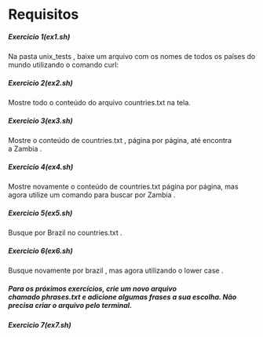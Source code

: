 # Requisitos

##### Exercicio 1(ex1.sh)

Na pasta unix_tests , baixe um arquivo com os nomes de todos os países do mundo utilizando o comando curl:

##### Exercicio 2(ex2.sh)

Mostre todo o conteúdo do arquivo countries.txt na tela.

##### Exercicio 3(ex3.sh)

Mostre o conteúdo de countries.txt , página por página, até encontra a Zambia .

##### Exercicio 4(ex4.sh)

Mostre novamente o conteúdo de countries.txt página por página, mas agora utilize um comando para buscar por Zambia .

##### Exercicio 5(ex5.sh)

Busque por Brazil no countries.txt .

##### Exercicio 6(ex6.sh)

Busque novamente por brazil , mas agora utilizando o lower case .

##### Para os próximos exercícios, crie um novo arquivo chamado phrases.txt e adicione algumas frases a sua escolha. Não precisa criar o arquivo pelo terminal.

##### Exercicio 7(ex7.sh)

